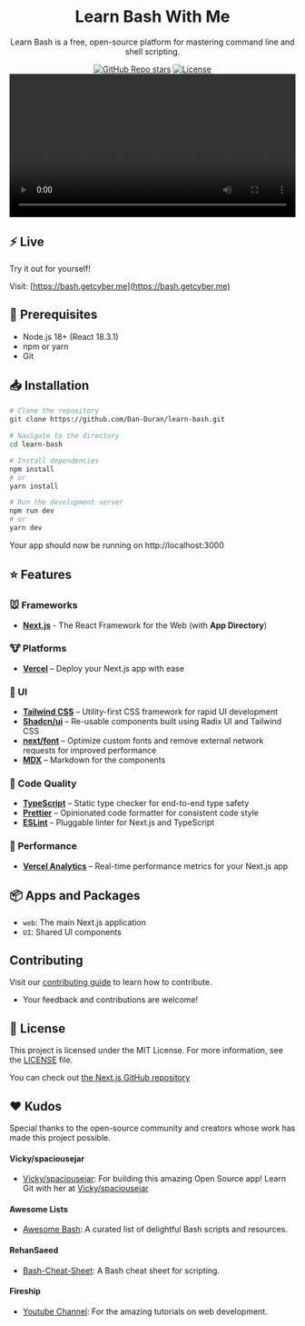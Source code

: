 <h1 align="center">Learn Bash With Me</h1>
<p align="center">
Learn Bash is a free, open-source platform for mastering command line and shell scripting.
</p>
<div align="center">
  <a href="https://github.com/Dan-Duran/learn-bash/stargazers"><img alt="GitHub Repo stars" src="https://img.shields.io/github/stars/Dan-Duran/learn-bash"></a>
  <a href="https://github.com/Dan-Duran/learn-bash/blob/main/LICENSE"><img alt="License" src="https://img.shields.io/badge/License-MIT-yellow.svg"></a>
</div>
<video alt="Bash Guide" src="https://github.com/user-attachments/assets/3d2de286-9aa3-4991-abdb-f21858e17294" width="100%"></video>

## ⚡ Live 

Try it out for yourself!

Visit: [https://bash.getcyber.me](https://bash.getcyber.me)


## 🔧 Prerequisites

- Node.js 18+ (React 18.3.1)
- npm or yarn
- Git

## 📥 Installation

```bash
# Clone the repository
git clone https://github.com/Dan-Duran/learn-bash.git

# Navigate to the directory
cd learn-bash

# Install dependencies
npm install 
# or
yarn install

# Run the development server
npm run dev
# or
yarn dev
```

Your app should now be running on http://localhost:3000

## ⭐ Features

### 🐭 Frameworks

- **[Next.js](https://nextjs.org/)** - The React Framework for the Web (with **App Directory**)

### 🐮 Platforms

- **[Vercel](https://vercel.com/)** – Deploy your Next.js app with ease

### 🐒 UI

- **[Tailwind CSS](https://tailwindcss.com/)** – Utility-first CSS framework for rapid UI development
- **[Shadcn/ui](https://ui.shadcn.com/)** – Re-usable components built using Radix UI and Tailwind CSS
- **[next/font](https://nextjs.org/docs/basic-features/font-optimization)** – Optimize custom fonts and remove external network requests for improved performance
- **[MDX](https://mdxjs.com/docs)** – Markdown for the components
  
### 🐴 Code Quality

- **[TypeScript](https://www.typescriptlang.org/)** – Static type checker for end-to-end type safety
- **[Prettier](https://prettier.io/)** – Opinionated code formatter for consistent code style
- **[ESLint](https://eslint.org/)** – Pluggable linter for Next.js and TypeScript

### 🐑 Performance

- **[Vercel Analytics](https://vercel.com/analytics)** – Real-time performance metrics for your Next.js app

## 📦 Apps and Packages

- `web`: The main Next.js application
- `UI`: Shared UI components

## Contributing

Visit our [contributing guide](https://github.com/Dan-Duran/learn-bash/blob/main/CONTRIBUTING.md) to learn how to contribute.
- Your feedback and contributions are welcome!

## 📜 License

This project is licensed under the MIT License. For more information, see the [LICENSE](./LICENSE) file.

You can check out [the Next.js GitHub repository](https://github.com/vercel/next.js/)

## ❤️ Kudos  

Special thanks to the open-source community and creators whose work has made this project possible.

#### Vicky/spaciousejar
- [Vicky/spaciousejar](https://github.com/spaciousejar): For building this amazing Open Source app! Learn Git with her at [Vicky/spaciousejar](https://github.com/spaciousejar/learn-git-with-me)
#### Awesome Lists
- [Awesome Bash](https://github.com/awesome-lists/awesome-bash/): A curated list of delightful Bash scripts and resources.
#### RehanSaeed
- [Bash-Cheat-Sheet](https://github.com/RehanSaeed/Bash-Cheat-Sheet): A Bash cheat sheet for scripting.
#### Fireship
- [Youtube Channel](https://www.youtube.com/@Fireship): For the amazing tutorials on web development.
